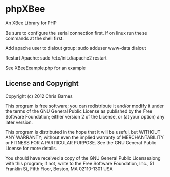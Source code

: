 phpXBee
=======

An XBee Library for PHP

 Be sure to configure the serial connection first.
 If on linux run these commands at the shell first:
  
 Add apache user to dialout group:
 sudo adduser www-data dialout
  
 Restart Apache:
 sudo /etc/init.d/apache2 restart
 
 See XBeeExample.php for an example

## License and Copyright


Copyright (c) 2012 Chris Barnes

This program is free software; you can redistribute it and/or modify it under the terms of the GNU General Public License as published by the Free Software Foundation; either version 2 of the License, or (at your option) any later version.

This program is distributed in the hope that it will be useful, but WITHOUT ANY WARRANTY; without even the implied warranty of MERCHANTABILITY or FITNESS FOR A PARTICULAR PURPOSE.  See the GNU General Public License for more details.

You should have received a copy of the GNU General Public Licensealong with this program; if not, write to the Free Software Foundation, Inc., 51 Franklin St, Fifth Floor, Boston, MA 02110-1301 USA 
